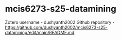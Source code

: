 # mcis6273-s25-datamining
Zotero username - dushyanth2002
Github repository - https://github.com/dushyanth2002/mcis6273-s25-datamining/edit/main/README.md
